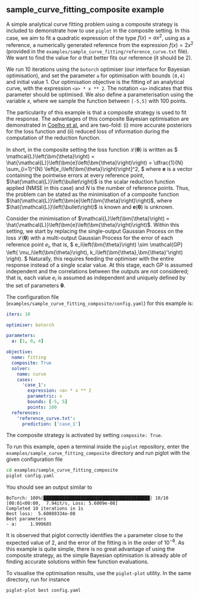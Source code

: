 ## sample_curve_fitting_composite example

A simple analytical curve fitting problem using a composite strategy is included to demonstrate how to use `piglot` in the composite setting.
In this case, we aim to fit a quadratic expression of the type $f(x) = a x^2$, using as a reference, a numerically generated reference from the expression $f(x) = 2 x^2$ (provided in the `examples/sample_curve_fitting/reference_curve.txt` file).
We want to find the value for $a$ that better fits our reference (it should be 2).

We run 10 iterations using the `botorch` optimiser (our interface for Bayesian optimisation), and set the parameter `a` for optimisation with bounds `[0,4]` and initial value 1.
Our optimisation objective is the fitting of an analytical curve, with the expression `<a> * x ** 2`.
The notation `<a>` indicates that this parameter should be optimised.
We also define a parameterisation using the variable $x$, where we sample the function between `[-5,5]` with 100 points.

The particularity of this example is that a composite strategy is used to fit the response.
The advantages of this composite Bayesian optimisation are demonstrated in [Coelho et al.]([docs/source/simple_example/best.svg](https://dx.doi.org/10.2139/ssrn.4674421)) and are two-fold: (i) more accurate posteriors for the loss function and (ii) reduced loss of information during the computation of the reduction function.

In short, in the composite setting the loss function $\mathcal{L}\left(\bm{\theta}\right)$ is written as
$
    \mathcal{L}\left(\bm{\theta}\right)
    =
    \hat{\mathcal{L}}\left(\bm{e}\left(\bm{\theta}\right)\right)
    =
    \dfrac{1}{N}
    \sum_{i=1}^{N}
    \left[e_i\left(\bm{\theta}\right)\right]^2,
$
where $\bm{e}$ is a vector containing the pointwise errors at every reference point, $\hat{\mathcal{L}}\left(\bullet\right)$ is the scalar reduction function applied (NMSE in this case) and $N$ is the number of reference points.
Thus, the problem can be stated as the minimisation of a composite function $\hat{\mathcal{L}}\left(\bm{e}\left(\bm{\theta}\right)\right)$, where $\hat{\mathcal{L}}\left(\bullet\right)$ is known and $\bm{e}\left(\bm{\theta}\right)$ is unknown.

Consider the minimisation of $\mathcal{L}\left(\bm{\theta}\right) = \hat{\mathcal{L}}\left(\bm{e}\left(\bm{\theta}\right)\right)$.
Within this setting, we start by replacing the single-output Gaussian Process on the loss $\mathcal{L}\left(\bm{\theta}\right)$ with a multi-output Gaussian Process for the error of each reference point $e_i$, that is,
$
    e_i\left(\bm{\theta}\right)
    \sim
    \mathcal{GP}
    \left(
        \mu_i\left(\bm{\theta}\right),
        k_i\left(\bm{\theta},\bm{\theta}'\right)
    \right).
$
Naturally, this requires feeding the optimiser with the entire response instead of a single scalar value.
At this stage, each GP is assumed independent and the correlations between the outputs are not considered; that is, each value $e_i$ is assumed as independent and uniquely defined by the set of parameters $\bm{\theta}$.

The configuration file (`examples/sample_curve_fitting_composite/config.yaml`) for this example is:
```yaml
iters: 10

optimiser: botorch

parameters:
  a: [1, 0, 4]

objective:
  name: fitting
  composite: True
  solver:
    name: curve
    cases:
      'case_1':
        expression: <a> * x ** 2
        parametric: x
        bounds: [-5, 5]
        points: 100
  references:
    'reference_curve.txt':
      prediction: ['case_1']
```
The composite strategy is activated by setting ```composite: True```.

To run this example, open a terminal inside the `piglot` repository, enter the `examples/sample_curve_fitting_composite` directory and run piglot with the given configuration file
```bash
cd examples/sample_curve_fitting_composite
piglot config.yaml
```
You should see an output similar to
```
BoTorch: 100%|████████████████████████████████████████| 10/10 [00:01<00:00,  7.94it/s, Loss: 5.6009e-08]
Completed 10 iterations in 1s
Best loss:  5.60089334e-08
Best parameters
- a:     1.999685
```
It is observed that piglot correctly identifies the `a` parameter close to the expected value of 2, and the error of the fitting is in the order of $10^{-8}$.
As this example is quite simple, there is no great advantage of using the composite strategy, as the simple Bayesian optimisation is already able of finding accurate solutions within few function evaluations.


To visualise the optimisation results, use the `piglot-plot` utility.
In the same directory, run for instance
```bash
piglot-plot best config.yaml
```
